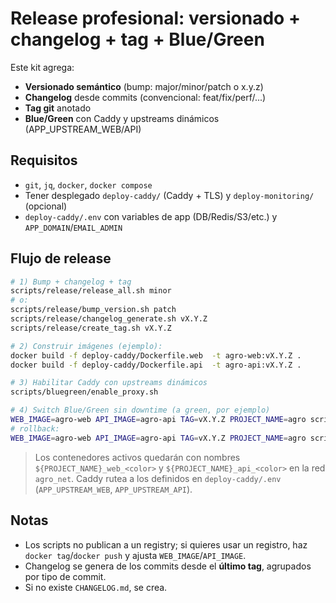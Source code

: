 # Release profesional: versionado + changelog + tag + Blue/Green

Este kit agrega:
- **Versionado semántico** (bump: major/minor/patch o x.y.z)
- **Changelog** desde commits (convencional: feat/fix/perf/...)
- **Tag git** anotado
- **Blue/Green** con Caddy y upstreams dinámicos (APP_UPSTREAM_WEB/API)

## Requisitos
- `git`, `jq`, `docker`, `docker compose`
- Tener desplegado `deploy-caddy/` (Caddy + TLS) y `deploy-monitoring/` (opcional)
- `deploy-caddy/.env` con variables de app (DB/Redis/S3/etc.) y `APP_DOMAIN`/`EMAIL_ADMIN`

## Flujo de release
```bash
# 1) Bump + changelog + tag
scripts/release/release_all.sh minor
# o:
scripts/release/bump_version.sh patch
scripts/release/changelog_generate.sh vX.Y.Z
scripts/release/create_tag.sh vX.Y.Z

# 2) Construir imágenes (ejemplo):
docker build -f deploy-caddy/Dockerfile.web  -t agro-web:vX.Y.Z .
docker build -f deploy-caddy/Dockerfile.api  -t agro-api:vX.Y.Z .

# 3) Habilitar Caddy con upstreams dinámicos
scripts/bluegreen/enable_proxy.sh

# 4) Switch Blue/Green sin downtime (a green, por ejemplo)
WEB_IMAGE=agro-web API_IMAGE=agro-api TAG=vX.Y.Z PROJECT_NAME=agro scripts/bluegreen/switch.sh green
# rollback:
WEB_IMAGE=agro-web API_IMAGE=agro-api TAG=vX.Y.Z PROJECT_NAME=agro scripts/bluegreen/switch.sh blue
```

> Los contenedores activos quedarán con nombres `${PROJECT_NAME}_web_<color>` y `${PROJECT_NAME}_api_<color>` en la red `agro_net`. Caddy rutea a los definidos en `deploy-caddy/.env` (`APP_UPSTREAM_WEB`, `APP_UPSTREAM_API`).

## Notas
- Los scripts no publican a un registry; si quieres usar un registro, haz `docker tag`/`docker push` y ajusta `WEB_IMAGE`/`API_IMAGE`.
- Changelog se genera de los commits desde el **último tag**, agrupados por tipo de commit.
- Si no existe `CHANGELOG.md`, se crea.
